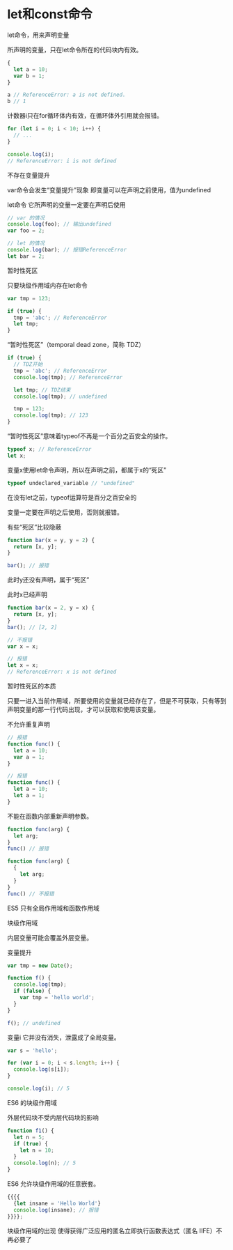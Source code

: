 # let和const命令

let命令，用来声明变量

所声明的变量，只在let命令所在的代码块内有效。

```js
{
  let a = 10;
  var b = 1;
}

a // ReferenceError: a is not defined.
b // 1
```

计数器i只在for循环体内有效，在循环体外引用就会报错。

```js
for (let i = 0; i < 10; i++) {
  // ...
}

console.log(i);
// ReferenceError: i is not defined
```

不存在变量提升

var命令会发生“变量提升”现象 即变量可以在声明之前使用，值为undefined

let命令 它所声明的变量一定要在声明后使用

```js
// var 的情况
console.log(foo); // 输出undefined
var foo = 2;

// let 的情况
console.log(bar); // 报错ReferenceError
let bar = 2;
```

暂时性死区

只要块级作用域内存在let命令

```js
var tmp = 123;

if (true) {
  tmp = 'abc'; // ReferenceError
  let tmp;
}
```

“暂时性死区”（temporal dead zone，简称 TDZ）

```js
if (true) {
  // TDZ开始
  tmp = 'abc'; // ReferenceError
  console.log(tmp); // ReferenceError

  let tmp; // TDZ结束
  console.log(tmp); // undefined

  tmp = 123;
  console.log(tmp); // 123
}
```

“暂时性死区”意味着typeof不再是一个百分之百安全的操作。

```js
typeof x; // ReferenceError
let x;
```

变量x使用let命令声明，所以在声明之前，都属于x的“死区”

```js
typeof undeclared_variable // "undefined"
```

在没有let之前，typeof运算符是百分之百安全的

变量一定要在声明之后使用，否则就报错。

有些“死区”比较隐蔽

```js
function bar(x = y, y = 2) {
  return [x, y];
}

bar(); // 报错
```

此时y还没有声明，属于“死区”

此时x已经声明

```js
function bar(x = 2, y = x) {
  return [x, y];
}
bar(); // [2, 2]
```

```js
// 不报错
var x = x;

// 报错
let x = x;
// ReferenceError: x is not defined
```

暂时性死区的本质

只要一进入当前作用域，所要使用的变量就已经存在了，但是不可获取，只有等到声明变量的那一行代码出现，才可以获取和使用该变量。

不允许重复声明

```js
// 报错
function func() {
  let a = 10;
  var a = 1;
}

// 报错
function func() {
  let a = 10;
  let a = 1;
}
```

不能在函数内部重新声明参数。

```js
function func(arg) {
  let arg;
}
func() // 报错

function func(arg) {
  {
    let arg;
  }
}
func() // 不报错
```

ES5 只有全局作用域和函数作用域

块级作用域

内层变量可能会覆盖外层变量。

变量提升

```js
var tmp = new Date();

function f() {
  console.log(tmp);
  if (false) {
    var tmp = 'hello world';
  }
}

f(); // undefined
```

变量i 它并没有消失，泄露成了全局变量。

```js
var s = 'hello';

for (var i = 0; i < s.length; i++) {
  console.log(s[i]);
}

console.log(i); // 5
```

ES6 的块级作用域

外层代码块不受内层代码块的影响

```js
function f1() {
  let n = 5;
  if (true) {
    let n = 10;
  }
  console.log(n); // 5
}
```

ES6 允许块级作用域的任意嵌套。

```js
{{{{
  {let insane = 'Hello World'}
  console.log(insane); // 报错
}}}};
```

块级作用域的出现 使得获得广泛应用的匿名立即执行函数表达式（匿名 IIFE）不再必要了













